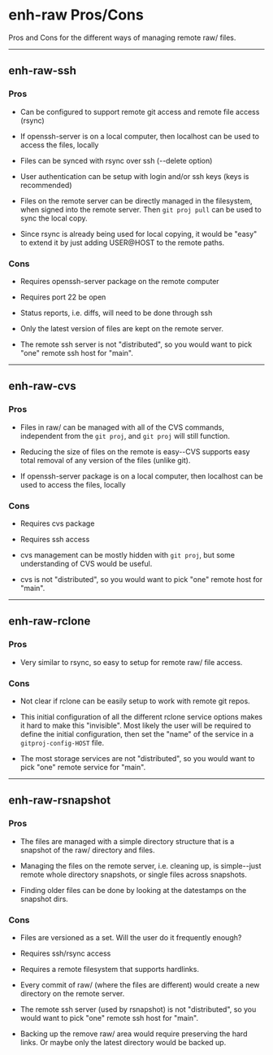 # enh-raw Pros/Cons

Pros and Cons for the different ways of managing remote raw/ files.

--------------------

## enh-raw-ssh

### Pros

* Can be configured to support remote git access and remote file access (rsync)

* If openssh-server is on a local computer, then localhost can be used
  to access the files, locally

* Files can be synced with rsync over ssh (--delete option)

* User authentication can be setup with login and/or ssh keys (keys is
  recommended)

* Files on the remote server can be directly managed in the
  filesystem, when signed into the remote server.  Then `git proj
  pull` can be used to sync the local copy.

* Since rsync is already being used for local copying, it would be
"easy" to extend it by just adding USER@HOST to the remote paths.

### Cons

* Requires openssh-server package on the remote computer

* Requires port 22 be open

* Status reports, i.e. diffs, will need to be done through ssh

* Only the latest version of files are kept on the remote server.

* The remote ssh server is not "distributed", so you would want to
  pick "one" remote ssh host for "main".

--------------------

## enh-raw-cvs

### Pros

* Files in raw/ can be managed with all of the CVS commands,
  independent from the `git proj`, and `git proj` will still function.

* Reducing the size of files on the remote is easy--CVS supports easy
  total removal of any version of the files (unlike git).

* If openssh-server package is on a local computer, then localhost can
  be used to access the files, locally

### Cons

* Requires cvs package

* Requires ssh access

* cvs management can be mostly hidden with `git proj`, but some
  understanding of CVS would be useful.

* cvs is not "distributed", so you would want to pick "one" remote
  host for "main".

--------------------

## enh-raw-rclone

### Pros

* Very similar to rsync, so easy to setup for remote raw/ file access.

### Cons

* Not clear if rclone can be easily setup to work with remote git repos.

* This initial configuration of all the different rclone service
  options makes it hard to make this "invisible". Most likely the user
  will be required to define the initial configuration, then set the
  "name" of the service in a `gitproj-config-HOST` file.

* The most storage services are not "distributed", so you would want
  to pick "one" remote service for "main".

--------------------

## enh-raw-rsnapshot

### Pros

* The files are managed with a simple directory structure that is a
  snapshot of the raw/ directory and files.

* Managing the files on the remote server, i.e. cleaning up, is
  simple--just remote whole directory snapshots, or single files
  across snapshots.

* Finding older files can be done by looking at the datestamps on the
  snapshot dirs.

### Cons

* Files are versioned as a set. Will the user do it frequently enough?

* Requires ssh/rsync access

* Requires a remote filesystem that supports hardlinks.

* Every commit of raw/ (where the files are different) would create a
  new directory on the remote server.

* The remote ssh server (used by rsnapshot) is not "distributed", so
  you would want to pick "one" remote ssh host for "main".

* Backing up the remove raw/ area would require preserving the hard
  links.  Or maybe only the latest directory would be backed up.
